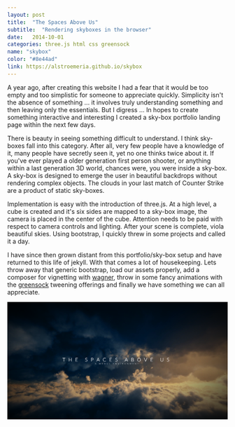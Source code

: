 ```yaml
---
layout: post
title:  "The Spaces Above Us"
subtitle:  "Rendering skyboxes in the browser"
date:   2014-10-01
categories: three.js html css greensock
name: "skybox"
color: "#8e44ad"
link: https://alstroemeria.github.io/skybox
---
```


A year ago, after creating this website I had a fear that it would be too empty and too simplistic for someone to appreciate quickly. Simplicity isn't the absence of something ... it involves truly understanding something and then leaving only the essentials. But I digress ... In hopes to create something interactive and interesting I created a sky-box portfolio landing page within the next few days. 

There is beauty in seeing something difficult to understand. I think sky-boxes fall into this category. After all, very few people have a knowledge of it, many people have secretly seen it, yet no one thinks twice about it. If you've ever played a older generation first person shooter, or anything within a last generation 3D world, chances were, you were inside a sky-box. A sky-box is designed to emerge the user in beautiful backdrops without rendering complex objects. The clouds in your last match of Counter Strike are a product of static sky-boxes. 

Implementation is easy with the introduction of three.js. At a high level, a cube is created and it's six sides are mapped to a sky-box image, the camera is placed in the center of the cube. Attention needs to be paid with respect to camera controls and lighting. After your scene is complete, viola beautiful skies. Using bootstrap, I quickly threw in some projects and called it a day.

I have since then grown distant from this portfolio/sky-box setup and have returned to this life of jekyll. With that comes a lot of housekeeping. Lets throw away that generic bootstrap, load our assets properly, add a composer for vignetting with [wagner][wagner], throw in some fancy animations with the [greensock][greensock] tweening offerings and finally we have something we can all appreciate.

![sky](/assets/skybox.png)

[greensock]:https://greensock.com/
[wagner]:https://github.com/spite/Wagner
[jekyll]:http://jekyllrb.com/

    